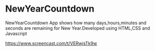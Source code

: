 # NewYearCountdown
NewYearCountdown App shows how many days,hours,minutes and seconds are remaining for New Year.Developed using HTML,CSS and Javascript

https://www.screencast.com/t/VERwjsTk9w
